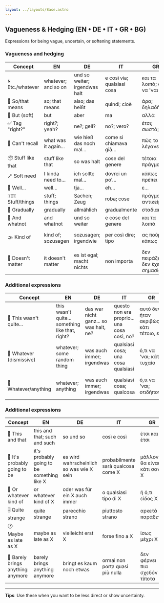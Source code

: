 ```yaml
---
layout: ../layouts/Base.astro
---
```

## Vagueness & Hedging (EN • DE • IT • GR • BG)

Expressions for being vague, uncertain, or softening statements.

### Vagueness and hedging
| Concept | EN | DE | IT | GR | BG |
|---|---|---|---|---|---|
| 🌀 Etc./whatever | whatever; and so on | und so weiter; irgendwas halt | e così via; qualsiasi cosa | και τα λοιπά; ό,τι να 'ναι | не знам си какво… |
| 🔁 So/that means | so; that means | also; das heißt | quindi; cioè | άρα; δηλαδή | значи |
| 🚧 But (soft) | but | aber | ma | αλλά | ама |
| ✅ Tag "right?" | right?; yeah? | ne?; gell? | no?; vero? | έτσι; σωστά; ε; | нали? |
| 🧠 Can't recall | what was it again… | wie hieß das noch mal… | come si chiamava già… | πώς το λέγανε… | к'во беше там… |
| 📦 Stuff like that | stuff like that | so was halt | cose del genere | τέτοια πράγματα | такива там |
| 🪄 Soft need | I kinda need to… | ich sollte mal… | dovrei un po'… | κάπως πρέπει να… | нещо трябва да… |
| 🤷 Well… | well… | tja… | eh… | ε… | еми… |
| 🇮🇹 Stuff/things | stuff; things | Sachen; Zeug | roba; cose | πράγματα; αντικείμενα | неща; работи |
| 🤷 Gradually | gradually | allmählich | gradualmente | σταδιακά | постепенно |
| 🤷 And whatnot | and whatnot | und so weiter | e cose del genere | και τα λοιπά | и какво ли не |
| 🌫️ Kind of | kind of; sozusagen | sozusagen; irgendwie | per così dire; tipo | ας πούμε; κάπως | така да се каже; нещо като |
| 🤷 Doesn't matter | it doesn't matter | es ist egal; macht nichts | non importa | δεν πειράζει; δεν έχει σημασία | няма значение |

### Additional expressions
| Concept | EN | DE | IT | GR | BG |
|---|---|---|---|---|---|
| 🤷 This wasn't quite... | this wasn't quite... something like that, right? | das war nicht ganz... so was halt, ne? | questo non era proprio... una cosa così, no? | αυτό δεν ήταν ακριβώς... κάτι τέτοιο, ε; | тоя не беше чак... нещо такова нали |
| 🤷 Whatever (dismissive) | whatever; some random thing | was auch immer; irgendwas | qualsiasi cosa; una cosa qualsiasi | ό,τι να 'ναι; κάτι τυχαίο | еди какво си |
| 🔄 Whatever/anything | whatever; anything | was auch immer; irgendwas | qualsiasi cosa; qualcosa | ό,τι να 'ναι; οτιδήποτε | каквото и да е; нещо си |

### Additional expressions
| Concept | EN | DE | IT | GR | BG |
|---|---|---|---|---|---|
| 🤷 This and that | this and that; such and such | so und so | così e così | έτσι και έτσι | така и така |
| 🔮 It's probably going to be | it's probably going to be something like X | es wird wahrscheinlich so was wie X sein | probabilmente sarà qualcosa come X | μάλλον θα είναι κάτι σαν X | вероятно ще бъде нещо като X |
| 🤷 Or whatever kind of | or whatever kind of X | oder was für ein X auch immer | o qualsiasi tipo di X | ή ό,τι είδος X | или каквото и да е X |
| 🎚️ Quite strange | quite strange | parecchio strano | piuttosto strano | αρκετά παράξενο | доста странно |
| 🕐 Maybe as late as X | maybe as late as X | vielleicht erst X | forse fino a X | ίσως μέχρι X | май чак X |
| 🤷 Barely brings anything anymore | barely brings anything anymore | bringt es kaum noch etwas | ormai non porta quasi più nulla | δεν φέρνει πια σχεδόν τίποτα | вече почти нищо не носи |

---
**Tips**: Use these when you want to be less direct or show uncertainty.
